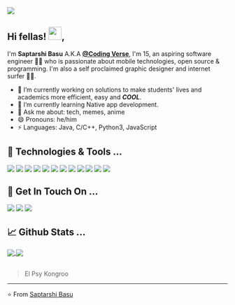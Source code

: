 <img src="./banner.png">

## Hi fellas! <img src="https://raw.githubusercontent.com/MartinHeinz/MartinHeinz/master/wave.gif" width="30px">,

I'm **Saptarshi Basu** A.K.A **[@Coding Verse](https://www.instagram.com/codingverse/)**, I'm 15, an aspiring software engineer 👨‍💻 who is passionate about mobile technologies, open source & programming. I'm also a self proclaimed graphic designer and internet surfer
🏄‍♂️.

- 🔭 I’m currently working on solutions to make students' lives and academics more efficient, easy and **_COOL_**.
- 🌱 I’m currently learning Native app development.
- 💬 Ask me about: tech, memes, anime
- 😄 Pronouns: he/him
- ⚡ Languages: Java, C/C++, Python3, JavaScript

## 🔧 Technologies & Tools ...

![](https://img.shields.io/badge/OS-Linux-informational?style=flat&logo=linux&logoColor=white)
![](https://img.shields.io/badge/Editor-VSCode-informational?style=flat&logo=visual-studio-code&logoColor=white)
![](https://img.shields.io/badge/Code-JavaScript-informational?style=flat&logo=javascript&logoColor=white)
![](https://img.shields.io/badge/Code-React-informational?style=flat&logo=react&logoColor=white)
![](https://img.shields.io/badge/Code-Express-informational?style=flat&logo=javascript&logoColor=white)
![](https://img.shields.io/badge/Code-Next-informational?style=flat&logo=next.js&logoColor=white)
![](https://img.shields.io/badge/Code-Java-informational?style=flat&logo=java&logoColor=white)
![](https://img.shields.io/badge/Code-Python-informational?style=flat&logo=python&logoColor=white)
![](https://img.shields.io/badge/Code-C/C++-informational?style=flat&logo=c&logoColor=white)
![](https://img.shields.io/badge/Code-TypeScript-informational?style=flat&logo=typescript&logoColor=white)
![](https://img.shields.io/badge/Cloud-Vercel-informational?style=flat&logo=vercel&logoColor=white)
![](https://img.shields.io/badge/Database-MongoDB-informational?style=flat&logo=mongodb&logoColor=white)

## 🏓 Get In Touch On ...

[![](https://img.shields.io/badge/@codingverse-informational?style=flat&logo=instagram&logoColor=white&color=8134af)](https://www.instagram.com/codingverse/)
[![](https://img.shields.io/badge/@saptarshibasu15-informational?style=flat&logo=github&logoColor=white&color=black)](https://github.com/imsaptarshi)
[![](https://img.shields.io/badge/@saptarshibasu_-informational?style=flat&logo=twitter&logoColor=white)](https://twitter.com/saptarshibasu_)

## 📈 Github Stats ...

<a href="https://github.com/saptarshibasu15">
  <img align="center" src="https://github-readme-stats.vercel.app/api/top-langs/?username=imsaptarshi&langs_count=3&hide=cpp,css,html&title_color=ffffff&text_color=c9cacc&icon_color=ce3691&bg_color=1d1f21" />
</a>
<a href="https://github.com/saptarshibasu15">
  <img align="center" src="https://github-readme-stats.vercel.app/api?username=imsaptarshi&show_icons=true&line_height=27&count_private=true&title_color=ffffff&text_color=c9cacc&icon_color=12ffc4&bg_color=1d1f21"/>
</a>
<br/><br/>

> El Psy Kongroo

---

⭐️ From [Saptarshi Basu](https://github.com/saptarshibasu15)
